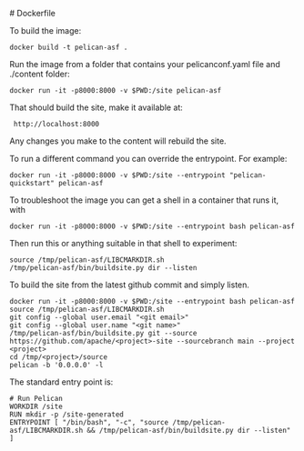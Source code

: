 # Dockerfile

To build the image:

    docker build -t pelican-asf .

Run the image from a folder that contains your pelicanconf.yaml file and ./content folder:

    docker run -it -p8000:8000 -v $PWD:/site pelican-asf

That should build the site, make it available at:

     http://localhost:8000

Any changes you make to the content will rebuild the site.

To run a different command you can override the entrypoint. For example:

    docker run -it -p8000:8000 -v $PWD:/site --entrypoint "pelican-quickstart" pelican-asf

To troubleshoot the image you can get a shell in a container that runs it, with

    docker run -it -p8000:8000 -v $PWD:/site --entrypoint bash pelican-asf

Then run this or anything suitable in that shell to experiment:

    source /tmp/pelican-asf/LIBCMARKDIR.sh
    /tmp/pelican-asf/bin/buildsite.py dir --listen

To build the site from the latest github commit and simply listen.

    docker run -it -p8000:8000 -v $PWD:/site --entrypoint bash pelican-asf
    source /tmp/pelican-asf/LIBCMARKDIR.sh
    git config --global user.email "<git email>"
    git config --global user.name "<git name>"
    /tmp/pelican-asf/bin/buildsite.py git --source https://github.com/apache/<project>-site --sourcebranch main --project <project>
    cd /tmp/<project>/source
    pelican -b '0.0.0.0' -l

The standard entry point is:

    # Run Pelican
    WORKDIR /site
    RUN mkdir -p /site-generated
    ENTRYPOINT [ "/bin/bash", "-c", "source /tmp/pelican-asf/LIBCMARKDIR.sh && /tmp/pelican-asf/bin/buildsite.py dir --listen" ]
